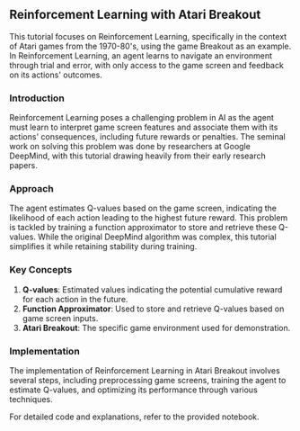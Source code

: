 ## Reinforcement Learning with Atari Breakout

This tutorial focuses on Reinforcement Learning, specifically in the context of Atari games from the 1970-80's, using the game Breakout as an example. In Reinforcement Learning, an agent learns to navigate an environment through trial and error, with only access to the game screen and feedback on its actions' outcomes.

### Introduction

Reinforcement Learning poses a challenging problem in AI as the agent must learn to interpret game screen features and associate them with its actions' consequences, including future rewards or penalties. The seminal work on solving this problem was done by researchers at Google DeepMind, with this tutorial drawing heavily from their early research papers.

### Approach

The agent estimates Q-values based on the game screen, indicating the likelihood of each action leading to the highest future reward. This problem is tackled by training a function approximator to store and retrieve these Q-values. While the original DeepMind algorithm was complex, this tutorial simplifies it while retaining stability during training.

### Key Concepts

1. **Q-values**: Estimated values indicating the potential cumulative reward for each action in the future.
2. **Function Approximator**: Used to store and retrieve Q-values based on game screen inputs.
3. **Atari Breakout**: The specific game environment used for demonstration.

### Implementation

The implementation of Reinforcement Learning in Atari Breakout involves several steps, including preprocessing game screens, training the agent to estimate Q-values, and optimizing its performance through various techniques.

For detailed code and explanations, refer to the provided notebook.


